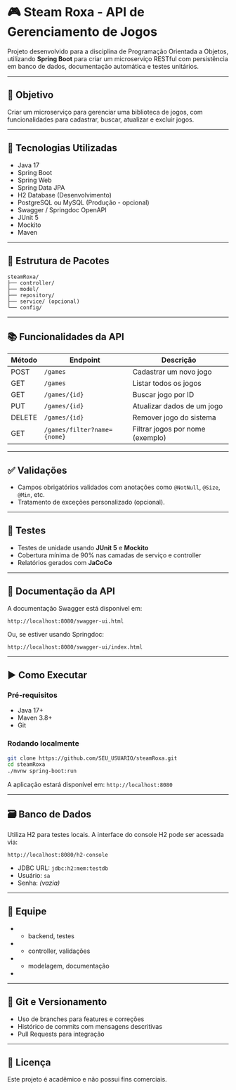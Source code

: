 
# 🎮 Steam Roxa - API de Gerenciamento de Jogos

Projeto desenvolvido para a disciplina de Programação Orientada a Objetos, utilizando **Spring Boot** para criar um microserviço RESTful com persistência em banco de dados, documentação automática e testes unitários.

---

## 📌 Objetivo

Criar um microserviço para gerenciar uma biblioteca de jogos, com funcionalidades para cadastrar, buscar, atualizar e excluir jogos.

---

## 🚀 Tecnologias Utilizadas

- Java 17
- Spring Boot
- Spring Web
- Spring Data JPA
- H2 Database (Desenvolvimento)
- PostgreSQL ou MySQL (Produção - opcional)
- Swagger / Springdoc OpenAPI
- JUnit 5
- Mockito
- Maven

---

## 📁 Estrutura de Pacotes

```
steamRoxa/
├── controller/
├── model/
├── repository/
├── service/ (opcional)
└── config/
```

---

## 📚 Funcionalidades da API

| Método | Endpoint            | Descrição                            |
|--------|---------------------|--------------------------------------|
| POST   | `/games`            | Cadastrar um novo jogo               |
| GET    | `/games`            | Listar todos os jogos                |
| GET    | `/games/{id}`       | Buscar jogo por ID                   |
| PUT    | `/games/{id}`       | Atualizar dados de um jogo           |
| DELETE | `/games/{id}`       | Remover jogo do sistema              |
| GET    | `/games/filter?name={nome}` | Filtrar jogos por nome (exemplo)   |

---

## ✅ Validações

- Campos obrigatórios validados com anotações como `@NotNull`, `@Size`, `@Min`, etc.
- Tratamento de exceções personalizado (opcional).

---

## 🧪 Testes

- Testes de unidade usando **JUnit 5** e **Mockito**
- Cobertura mínima de 90% nas camadas de serviço e controller
- Relatórios gerados com **JaCoCo**

---

## 📝 Documentação da API

A documentação Swagger está disponível em:

```
http://localhost:8080/swagger-ui.html
```

Ou, se estiver usando Springdoc:

```
http://localhost:8080/swagger-ui/index.html
```

---

## ▶️ Como Executar

### Pré-requisitos

- Java 17+
- Maven 3.8+
- Git

### Rodando localmente

```bash
git clone https://github.com/SEU_USUARIO/steamRoxa.git
cd steamRoxa
./mvnw spring-boot:run
```

A aplicação estará disponível em: `http://localhost:8080`

---

## 🗃️ Banco de Dados

Utiliza H2 para testes locais. A interface do console H2 pode ser acessada via:

```
http://localhost:8080/h2-console
```

- JDBC URL: `jdbc:h2:mem:testdb`
- Usuário: `sa`
- Senha: *(vazia)*

---

## 👥 Equipe

-  - backend, testes
-  - controller, validações
-  - modelagem, documentação
- 

---

## 🔀 Git e Versionamento

- Uso de branches para features e correções
- Histórico de commits com mensagens descritivas
- Pull Requests para integração

---

## 📄 Licença

Este projeto é acadêmico e não possui fins comerciais.
